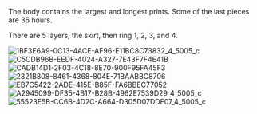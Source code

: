 The body contains the largest and longest prints. Some of the last pieces are 36 hours. 

There are 5 layers, the skirt, then ring 1, 2, 3, and 4. 

![1BF3E6A9-0C13-4ACE-AF96-E11BC8C73832_4_5005_c](https://github.com/samsmithnz/R2D2/assets/8389039/5ebc70cb-886e-4eb5-a512-4cd693264a91)
![C5CDB96B-EEDF-4024-A327-7E43F7F4E41B](https://github.com/samsmithnz/R2D2/assets/8389039/c90ca65e-46fa-4c7f-b971-a0841818318c)
![CADB14D1-2F03-4C18-8E70-900F95FA45F3](https://github.com/samsmithnz/R2D2/assets/8389039/f8ca8f5a-3799-4a49-8010-b6a5beb4982e)
![2321B808-8461-4368-804E-71BAABBC8706](https://github.com/samsmithnz/R2D2/assets/8389039/1d8329ce-a30c-4ca6-8a5c-da7a4541272c)
![EB7C5422-2ADE-415E-B85F-FA6BBEC77052](https://github.com/samsmithnz/R2D2/assets/8389039/6b69d11e-68b4-4634-9b38-0305ca434a66)
![A2945099-DF35-4B17-B28B-4962E7539D29_4_5005_c](https://github.com/samsmithnz/R2D2/assets/8389039/70f314fd-241e-4496-ab16-a84ee0c357e3)
![55523E5B-CC6B-4D2C-A664-D305D07DDF07_4_5005_c](https://github.com/samsmithnz/R2D2/assets/8389039/5eb192e8-0c62-4547-81e3-1e0f62d7cb4a)

